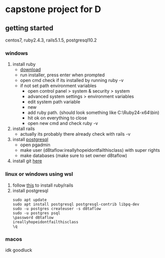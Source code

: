 # capstone project for D  

## getting started  
centos7, ruby2.4.3, rails5.1.5, postgresql10.2
### windows  
1. install ruby 
    - [download](https://rubyinstaller.org/downloads/)
    - run installer, press enter when prompted
    - open cmd check if its installed by running ruby -v
    - if not set path environment variables
	    - open control panel > system & security > system
	    - advanced system settings > environment variables
	    - edit system path variable
	    - new
	    - add ruby path. (should look something like C:\Ruby24-x64\bin)
	    - hit ok on everything to close
	    -  open new cmd and check ruby -v
2. install rails
    - actually its probably there already check with rails -v
3. install [postgresql](https://www.enterprisedb.com/downloads/postgres-postgresql-downloads)
    - open pgadmin
	- make user (d8taflow:ireallyhopeidontfailthisclass) with super rights
	- make databases (make sure to set owner d8taflow)
4. install git [here](https://git-scm.com/downloads)


### linux or windows using wsl
1. follow [this](https://gist.github.com/jayjay-a/f1acddb18c7d2b3b590d2ff122ea84ab) to install ruby/rails
2. install postgresql
	```
	sudo apt update
	sudo apt install postgresql postgresql-contrib libpq-dev
	sudo -u postgres createuser -s d8taflow
	sudo -u postgres psql
	\password d8taflow
	ireallyhopeidontfailthisclass
	\q
	```

### macos
idk goodluck